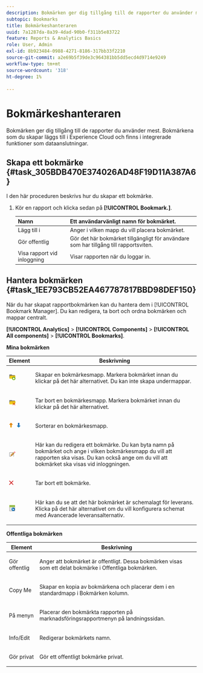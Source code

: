 ```yaml
---
description: Bokmärken ger dig tillgång till de rapporter du använder mest. Bokmärkena som du skapar läggs till i Experience Cloud och finns i integrerade funktioner som dataanslutningar.
subtopic: Bookmarks
title: Bokmärkeshanteraren
uuid: 7a1287da-8a39-4dad-90b0-f311b5e83722
feature: Reports & Analytics Basics
role: User, Admin
exl-id: 8b923484-0988-4271-8186-317bb33f2210
source-git-commit: a2e69b5f39de3c964381bb5dd5ecd4d9714e9249
workflow-type: tm+mt
source-wordcount: '318'
ht-degree: 1%

---
```


# Bokmärkeshanteraren

Bokmärken ger dig tillgång till de rapporter du använder mest. Bokmärkena som du skapar läggs till i Experience Cloud och finns i integrerade funktioner som dataanslutningar.

## Skapa ett bokmärke {#task_305BDB470E374026AD48F19D11A387A6}

I den här proceduren beskrivs hur du skapar ett bokmärke.

<!-- 

t_bookmarks_creating.xml

 -->

1. Kör en rapport och klicka sedan på **[!UICONTROL Bookmark.]**.

   | Namn | Ett användarvänligt namn för bokmärket. |
   |---|---|
   | Lägg till i | Anger i vilken mapp du vill placera bokmärket. |
   | Gör offentlig | Gör det här bokmärket tillgängligt för användare som har tillgång till rapportsviten. |
   | Visa rapport vid inloggning | Visar rapporten när du loggar in. |

## Hantera bokmärken {#task_1EE793CB52EA467787817BBD98DEF150}

När du har skapat rapportbokmärken kan du hantera dem i [!UICONTROL Bookmark Manager]. Du kan redigera, ta bort och ordna bokmärken och mappar centralt.

<!-- 

t_bookmarks_managing.xml

 -->

**[!UICONTROL Analytics]** > **[!UICONTROL Components]** > **[!UICONTROL All components]** > **[!UICONTROL Bookmarks]**.

**Mina bokmärken**

<table id="table_D0310F7F4BDB4543B8552525872A0A0C"> 
 <thead> 
  <tr> 
   <th colname="col1" class="entry"> Element </th> 
   <th colname="col2" class="entry"> Beskrivning </th> 
  </tr> 
 </thead>
 <tbody> 
  <tr> 
   <td colname="col1"> <p><img placement="inline"  src="assets/bookmark_create_folder.png" id="image_EA7729575ABA4CA3A3399594941B3441"> </img> </p> </td> 
   <td colname="col2"> <p> Skapar en bokmärkesmapp. Markera bokmärket innan du klickar på det här alternativet. Du kan inte skapa undermappar. </p> </td> 
  </tr> 
  <tr> 
   <td colname="col1"> <p><img placement="inline"  src="assets/bookmark_delete_folder.png" id="image_AFB6A02475664785BA90485EA289749A"> </img> </p> </td> 
   <td colname="col2"> <p> Tar bort en bokmärkesmapp. Markera bokmärket innan du klickar på det här alternativet. </p> </td> 
  </tr> 
  <tr> 
   <td colname="col1"> <p><img placement="inline"  src="assets/bookmark_sort.png" id="image_8B4BE31182004357890B6532CCE5B2C2"> </img> </p> </td> 
   <td colname="col2"> <p> Sorterar en bokmärkesmapp. </p> </td> 
  </tr> 
  <tr> 
   <td colname="col1"> <p><img placement="inline"  src="assets/icon_edit_VideoSharing.png" id="image_5B8C0321ED5848ECBE3AF65514AD9A44"> </img> </p> </td> 
   <td colname="col2"> <p> Här kan du redigera ett bokmärke. Du kan byta namn på bokmärket och ange i vilken bokmärkesmapp du vill att rapporten ska visas. Du kan också ange om du vill att bokmärket ska visas vid inloggningen. </p> </td> 
  </tr> 
  <tr> 
   <td colname="col1"> <p><img placement="inline"  src="assets/icon_delete_VideoSharing.png" id="image_945A859920C44BC08825CC062C10543A"> </img> </p> </td> 
   <td colname="col2"> <p> Tar bort ett bokmärke. </p> </td> 
  </tr> 
  <tr> 
   <td colname="col1"> <p><img placement="inline"  src="assets/bookmark_schedule.png" id="image_B7B23C1C67F04DF096149DCDF8C0FE5F"> </img> </p> </td> 
   <td colname="col2"> <p> Här kan du se att det här bokmärket är schemalagt för leverans. Klicka på det här alternativet om du vill konfigurera schemat med <span class="wintitle"> Avancerade leveransalternativ</span>. </p> </td> 
  </tr> 
 </tbody> 
</table>

**Offentliga bokmärken**

<table id="table_E89688BD3F724ADB8B2E88CDADB6168E"> 
 <thead> 
  <tr> 
   <th colname="col1" class="entry"> Element </th> 
   <th colname="col2" class="entry"> Beskrivning </th> 
  </tr> 
 </thead>
 <tbody> 
  <tr> 
   <td colname="col1"> Gör offentlig </td> 
   <td colname="col2"> <p>Anger att bokmärket är offentligt. Dessa bokmärken visas som ett delat bokmärke i <span class="wintitle"> Offentliga bokmärken</span>. </p> </td> 
  </tr> 
  <tr> 
   <td colname="col1"> Copy Me </td> 
   <td colname="col2"> <p>Skapar en kopia av bokmärkena och placerar dem i en standardmapp i <span class="uicontrol"> Bokmärken</span> kolumn. </p> </td> 
  </tr> 
  <tr> 
   <td colname="col1"> På menyn </td> 
   <td colname="col2"> <p> Placerar den bokmärkta rapporten på marknadsföringsrapportmenyn på landningssidan. </p> </td> 
  </tr> 
  <tr> 
   <td colname="col1"> Info/Edit </td> 
   <td colname="col2"> <p>Redigerar bokmärkets namn. </p> </td> 
  </tr> 
  <tr> 
   <td colname="col1"> Gör privat </td> 
   <td colname="col2"> <p>Gör ett offentligt bokmärke privat. </p> </td> 
  </tr> 
 </tbody> 
</table>
